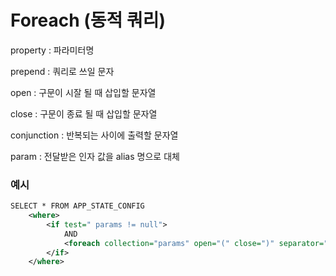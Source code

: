 # Foreach (동적 쿼리)

property : 파라미터명

prepend : 쿼리로 쓰일 문자

open : 구문이 시잘 될 때 삽입할 문자열

close : 구문이 종료 될 때 삽입할 문자열

conjunction : 반복되는 사이에 출력할 문자열

param : 전달받은 인자 값을 alias 명으로 대체



### 예시

~~~xml
SELECT * FROM APP_STATE_CONFIG
	<where>
		<if test=" params != null"> 
			AND 
			<foreach collection="params" open="(" close=")" separator=" or " item="param"></foreach>
		</if>
	</where>
~~~

